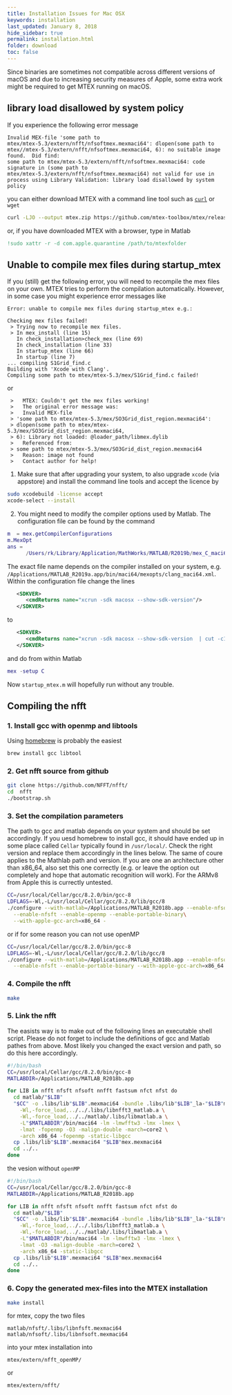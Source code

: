 ```yaml
---
title: Installation Issues for Mac OSX
keywords: installation
last_updated: January 8, 2018
hide_sidebar: true
permalink: installation.html
folder: download
toc: false
---
```


Since binaries are sometimes not compatible across different versions of
macOS and due to increasing security measures of Apple, some extra work might be
required to get MTEX running on macOS.

## library load disallowed by system policy ##

If you experience the following error message

```
Invalid MEX-file 'some path to
mtex/mtex-5.3/extern/nfft/nfsoftmex.mexmaci64': dlopen(some path to
mtex//mtex-5.3/extern/nfft/nfsoftmex.mexmaci64, 6): no suitable image
found.  Did find:
some path to mtex/mtex-5.3/extern/nfft/nfsoftmex.mexmaci64: code
signature in (some path to
mtex/mtex-5.3/extern/nfft/nfsoftmex.mexmaci64) not valid for use in
process using Library Validation: library load disallowed by system policy
```

you can either download MTEX with a command line tool such as
[```curl```](https://www.youtube.com/watch?v=6pyVl3GdSuU) or ```wget```
``` bash
curl -LJO --output mtex.zip https://github.com/mtex-toolbox/mtex/releases/download/mtex-5.3/mtex-5.3.zip
```
or, if you have downloaded MTEX with a browser, type in Matlab

``` matlab
!sudo xattr -r -d com.apple.quarantine /path/to/mtexfolder
```

## Unable to compile mex files during startup_mtex ##

If you (still) get the following error, you will need to recompile the mex files
on your own. MTEX tries to perform the compilation automatically. However, in
some case you might experience error messages like

```
Error: unable to compile mex files during startup_mtex e.g.:

Checking mex files failed!
 > Trying now to recompile mex files.
 > In mex_install (line 15)
   In check_installation>check_mex (line 69)
   In check_installation (line 33)
   In startup_mtex (line 66)
   In startup (line 7)
... compiling S1Grid_find.c
Building with 'Xcode with Clang'.
Compiling some path to mtex/mtex-5.3/mex/S1Grid_find.c failed!
```
or
```
 >   MTEX: Couldn't get the mex files working!
 >   The original error message was:
 >   Invalid MEX-file
 > 'some path to mtex/mtex-5.3/mex/SO3Grid_dist_region.mexmaci64':
 > dlopen(some path to mtex/mtex-5.3/mex/SO3Grid_dist_region.mexmaci64,
 > 6): Library not loaded: @loader_path/libmex.dylib
 >   Referenced from:
 > some path to mtex/mtex-5.3/mex/SO3Grid_dist_region.mexmaci64
 >   Reason: image not found
 >   Contact author for help!
```

1. Make sure that after upgrading your system, to also upgrade ```xcode```
 (via appstore) and install the command line tools and accept the licence by
``` bash
sudo xcodebuild -license accept
xcode-select --install
```
2. You might need to modify the compiler options used by Matlab. The configuration file can be found by the command
``` matlab
m  = mex.getCompilerConfigurations
m.MexOpt
ans =
      /Users/rk/Library/Application/MathWorks/MATLAB/R2019b/mex_C_maci64.xml
```
The exact file name depends on the compiler installed on your system, e.g. ```/Applications/MATLAB_R2019a.app/bin/maci64/mexopts/clang_maci64.xml```.
Within the configuration file change the lines

```xml
   <SDKVER>
      <cmdReturns name="xcrun -sdk macosx --show-sdk-version"/>
   </SDKVER>
```

to

```xml
   <SDKVER>
      <cmdReturns name="xcrun -sdk macosx --show-sdk-version  | cut -c1-5"/>
   </SDKVER>
```

and do from within Matlab
``` matlab
mex -setup C
```
Now ```startup_mtex.m``` will hopefully run without any trouble.

## Compiling the nfft ##

### 1. Install gcc with openmp and libtools ###

Using [homebrew](https://brew.sh/) is probably the easiest
``` bash
brew install gcc libtool
```

### 2. Get nfft source from github ###

``` bash
git clone https://github.com/NFFT/nfft/
cd  nfft
./bootstrap.sh
```

### 3. Set the compilation parameters ###

The path to gcc and matlab depends on your system and should be set accordingly.
If you uesd homebrew to install gcc, it should have ended up in some place called
`Cellar` typically found in `/usr/local/`. Check the right version and replace them
accordingly in the lines below. The same of coure applies to the Mathlab path and
version. If you are one an architecture other than x86_64, also set this one correctly
(e.g. or leave the option out completely and hope that automatic recognition will work).
For the ARMv8 from Apple this is currectly untested.

``` bash
CC=/usr/local/Cellar/gcc/8.2.0/bin/gcc-8
LDFLAGS=-Wl,-L/usr/local/Cellar/gcc/8.2.0/lib/gcc/8
./configure --with-matlab=/Applications/MATLAB_R2018b.app --enable-nfsoft\
  --enable-nfsft --enable-openmp --enable-portable-binary\
  --with-apple-gcc-arch=x86_64 -
```
or if for some reason you can not use openMP
``` bash
CC=/usr/local/Cellar/gcc/8.2.0/bin/gcc-8
LDFLAGS=-Wl,-L/usr/local/Cellar/gcc/8.2.0/lib/gcc/8
./configure --with-matlab=/Applications/MATLAB_R2018b.app --enable-nfsoft\
  --enable-nfsft --enable-portable-binary --with-apple-gcc-arch=x86_64
```

### 4. Compile the nfft ###

``` bash
make
```

### 5. Link the nfft ###

The easists way is to make out of the following lines an executable shell script.
Please do not forget to include the definitions of gcc and Matlab pathes from above.
Most likely you changed the exact version and path, so do this here accordingly.

``` bash
#!/bin/bash
CC=/usr/local/Cellar/gcc/8.2.0/bin/gcc-8
MATLABDIR=/Applications/MATLAB_R2018b.app

for LIB in nfft nfsft nfsoft nnfft fastsum nfct nfst do
  cd matlab/"$LIB"
  "$CC" -o .libs/lib"$LIB".mexmaci64 -bundle .libs/lib"$LIB"_la-"$LIB"mex.o \
    -Wl,-force_load,../../.libs/libnfft3_matlab.a \
    -Wl,-force_load,../../matlab/.libs/libmatlab.a \
    -L"$MATLABDIR"/bin/maci64 -lm -lmwfftw3 -lmx -lmex \
    -lmat -fopenmp -O3 -malign-double -march=core2 \
    -arch x86_64 -fopenmp -static-libgcc
  cp .libs/lib"$LIB".mexmaci64 "$LIB"mex.mexmaci64
  cd ../..
done
```

the vesion without ```openMP```

``` bash
#!/bin/bash
CC=/usr/local/Cellar/gcc/8.2.0/bin/gcc-8
MATLABDIR=/Applications/MATLAB_R2018b.app

for LIB in nfft nfsft nfsoft nnfft fastsum nfct nfst do
  cd matlab/"$LIB"
  "$CC" -o .libs/lib"$LIB".mexmaci64 -bundle .libs/lib"$LIB"_la-"$LIB"mex.o \
    -Wl,-force_load,../../.libs/libnfft3_matlab.a \
    -Wl,-force_load,../../matlab/.libs/libmatlab.a \
    -L"$MATLABDIR"/bin/maci64 -lm -lmwfftw3 -lmx -lmex \
    -lmat -O3 -malign-double -march=core2 \
    -arch x86_64 -static-libgcc
  cp .libs/lib"$LIB".mexmaci64 "$LIB"mex.mexmaci64
  cd ../..
done
```


### 6. Copy the generated mex-files into the MTEX installation ###

``` bash
make install
```
for mtex, copy the two files
```
matlab/nfsft/.libs/libnfsft.mexmaci64
matlab/nfsoft/.libs/libnfsoft.mexmaci64
```
into your mtex installation into
```
mtex/extern/nfft_openMP/
```
or
```
mtex/extern/nfft/
```
